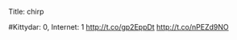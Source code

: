 Title: chirp

#Kittydar: 0, Internet: 1 <a href="http://t.co/gp2EppDt">http://t.co/gp2EppDt</a> <a href="http://t.co/nPEZd9NO">http://t.co/nPEZd9NO</a>
